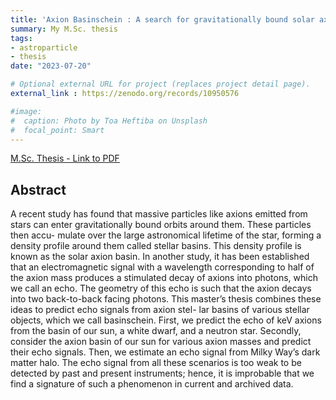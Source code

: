 ```yaml
---
title: 'Axion Basinschein : A search for gravitationally bound solar axions via stimulated decay into photons'
summary: My M.Sc. thesis
tags:
- astroparticle
- thesis
date: "2023-07-20"

# Optional external URL for project (replaces project detail page).
external_link : https://zenodo.org/records/10950576

#image:
#  caption: Photo by Toa Heftiba on Unsplash
#  focal_point: Smart
---
```

[M.Sc. Thesis - Link to PDF](/files/projects/msc_kulkarni_thesis.pdf)

## Abstract
A recent study has found that massive particles like axions emitted from stars
can enter gravitationally bound orbits around them. These particles then accu-
mulate over the large astronomical lifetime of the star, forming a density profile
around them called stellar basins. This density profile is known as the solar
axion basin. In another study, it has been established that an electromagnetic
signal with a wavelength corresponding to half of the axion mass produces a
stimulated decay of axions into photons, which we call an echo. The geometry
of this echo is such that the axion decays into two back-to-back facing photons.
This master’s thesis combines these ideas to predict echo signals from axion stel-
lar basins of various stellar objects, which we call basinschein. First, we predict
the echo of keV axions from the basin of our sun, a white dwarf, and a neutron
star. Secondly, consider the axion basin of our sun for various axion masses and
predict their echo signals. Then, we estimate an echo signal from Milky Way’s
dark matter halo. The echo signal from all these scenarios is too weak to be
detected by past and present instruments; hence, it is improbable that we find a
signature of such a phenomenon in current and archived data.